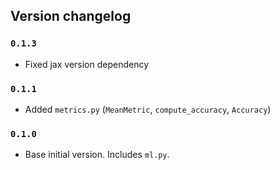 ## Version changelog 

### `0.1.3`

- Fixed jax version dependency 

### `0.1.1`

- Added `metrics.py` (`MeanMetric`, `compute_accuracy`, `Accuracy`) 

### `0.1.0`

- Base initial version. Includes `ml.py`. 